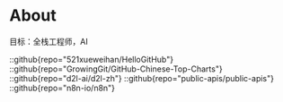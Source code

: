 # About
目标：全栈工程师，AI

::github{repo="521xueweihan/HelloGitHub"}
::github{repo="GrowingGit/GitHub-Chinese-Top-Charts"}
::github{repo="d2l-ai/d2l-zh"}
::github{repo="public-apis/public-apis"}
::github{repo="n8n-io/n8n"}
